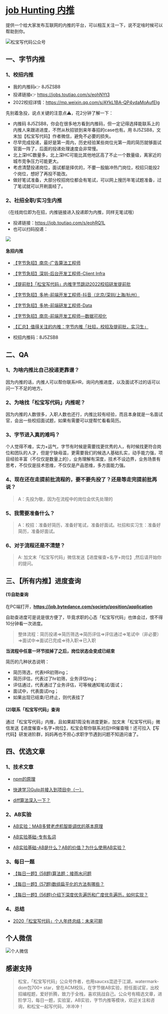 # [job Hunting 内推](https://github.com/saucxs/job)
提供一个给大家发布互联网的内推的平台，可以相互关注一下，说不定啥时候可以帮助到你。

![松宝写代码公众号](../job/bytedance/campus/松宝写代码.png)

## 一、字节内推
### 1、校招内推

+ 我的内推码👉 8J5ZSB8 
+ 投递链接👉 https://jobs.toutiao.com/s/eohNYt3
+ 2022校招详情：https://mp.weixin.qq.com/s/AYkL1BA-QP4vdaMoAufElg

先别着急投，说点关键的注意点⚠️，花2分钟了解一下：

+ 内推码 8J5ZSB8，你会在很多地方看到内推码，但一定记得选择能联系上的内推人来跟进进度，不然从秋招锁到来年春招的case也有。用 8J5ZSB8，文末加【松宝写代码】作者微信，避免不必要的损失。
+ 尽早完成投递，最好是第一周内，历史经验某些岗位光第一周的简历就够面试官面一阵了，后面的投递处理速度会非常慢。
+ 北上深HC数量多，北上深HC可能比其他地区高了不止一个数量级，离家近的城市竞争压力可能更大。
+ 考虑清楚投递岗位，面试都是择优的，不要一股脑冲热门岗位，校招只能投2个岗位，想好了再投不能改。
+ 做好笔试准备，大部分校招岗位都会有笔试，可以网上搜历年笔试题准备，过了笔试就可以开刷面经了。

### 2、社招全职/实习生内推
（在线岗位即为在招，内推链接进入投递即为内推，同样无笔试哦）

+ 投递链接：https://job.toutiao.com/s/eohRQ1L
+ 也可以扫码投递：

![](../job/bytedance/campus/内推码_songbao.jpg)

#### 急招内推
+ [【字节急招】南京-广告算法工程师](https://mp.weixin.qq.com/s/aFCsLiFShaE2pE17NTrOUQ)

+ [【字节急招】深圳-后台开发工程师-Client Infra](https://mp.weixin.qq.com/s/t_WvJuuvwZ2efAiZjKSsdw)

+ [【提前批】「松宝写代码」内推字节跳动2022校招研发提前批](https://mp.weixin.qq.com/s/lKsgF_PlemOdW6TJrVF84w)

+ [【字节急招】多地-前端开发工程师-抖音（北京/深圳/上海/杭州）](https://mp.weixin.qq.com/s/KpWtFVQsUgind9jugevFtg)

+ [【字节急招】多地-前端研发工程师-Data](https://mp.weixin.qq.com/s/1yhT4aon2qXXlcXSK-rbuA)

+ [【字节急招】南京-前端开发工程师—数据可视化](https://mp.weixin.qq.com/s/DY1b53FvcIM5CzbAFpj_Fw)

+ [【汇总】值得关注的内推：字节内推「社招，校招及提前批，实习生」](https://mp.weixin.qq.com/s/J73JMIQpOtddnwEVNE8q3g)

+ 校招内推码：8J5ZSB8

## 二、QA

### 1、为啥内推比自己投递更靠谱？

因为内推的话，内推人可以帮你联系HR，询问内推进度，以及面试不过的话可以问一下不足的地方。

### 2、为啥找「松宝写代码」内推呢？

因为内推的人数很多，入职人数也还行，内推比较有经验，而且本身就是一名面试官，会出一些校招面试题，如果有需要可以提帮忙看看简历。

### 3、字节进入真的难吗？

个人觉得不难，实力+运气，字节有时候是需要找更优秀的人，有时候找更符合岗位和团队的人才，但是宁缺毋滥，更需要我们的候选人基础扎实，动手能力强，项目经验丰富（不仅仅是数量上的），业务理解有深度，技术不设边界，业务场景有思考，不仅仅是技术思维，不仅仅是产品思维，多方面能力强。
### 4、现在还在走提前批流程的，要不要先投了？还是等走完提前批再说？
> A：先投为敬，因为在流程中的岗位会优先处理的

### 5、我需要准备什么？
> A：校招：准备好简历，准备好笔试，准备好面试。社招和实习生：准备好简历，准备好面试。

### 6、对于流程还是不清楚？
> A: 加文末「松宝写代码」微信发送【进度催查+名字+岗位】,然后请开始你的提问。

## 三、【所有内推】进度查询
#### (1)自助查询
在PC端打开，**https://job.bytedance.com/society/position/application**

自助查进度可是说是很方便了，毕竟求职的心态「松宝写代码」也体会过，恨不得10分钟看一次进度。

> 整体流程：简历投递=>简历筛选=>简历评估=>评估通过=>笔试中（非必要）=>面试中=>面试已完成=>待入职=>已入职

**当流程中任意一环节挂掉了之后，岗位状态会变成已结束**

简历的几种状态说明：
+ 简历筛选，代表HR初筛ing；
+ 简历评估，代表过了hr初筛，业务评估ing；
+ 评估通过，代表通过了业务评估，可等候通知笔试/面试；
+ 面试中，代表面试ing；
+ 如果出现已结束/已终止，则代表挂了

#### (2)联系「松宝写代码」查询
通过「松宝写代码」内推，且如果超1周没有进度更新，加文末「松宝写代码」微信发送【进度催查+名字+岗位】，松宝会帮你联系对应HR催查哦！还可拉入【写代码】研发进阶群，妈妈再也不担心求职字节遇到问题不知道问谁了。


## 四、优选文章
### 1、技术文章
+ [npm的原理](https://mp.weixin.qq.com/s/PSlUfdX3KGqvXdkC0xQ97w)

+ [快速学习Gulp并接入到项目中（一）](https://mp.weixin.qq.com/s/QQWzNvrXcqq_w3QKKvJagA)

+ [diff算法深入一下？](https://mp.weixin.qq.com/s/HwowUwWA4pkSIQ1J4fwr9w)

### 2、AB实验

+ [AB实验：MAB多臂老虎机智能调优的基本原理](https://mp.weixin.qq.com/s/7Sz0dSFkWOEo2iw5xrcCLA)

+ [AB实验基础-专有名词](https://mp.weixin.qq.com/s/TXzuf_98yMojVAFlDv0CCQ)

+ [AB实验基础-AB是什么？AB的价值？为什么使用AB实验？](https://mp.weixin.qq.com/s/UcwpNqRQ3we10S9z5cO53g)

### 3、每日一题

+ [【每日一题】(58题)算法题：接雨水问题](https://mp.weixin.qq.com/s/OtCI6SjtLCI608LOQMFQ3A)

+ [【每日一题】(57题)数组扁平化的方法有哪些？](https://mp.weixin.qq.com/s/sXIJ6bQj97bZTaYHQgJTIw)

+ [【每日一题】(56题)介绍下深度优先遍历和广度优先遍历，如何实现？](https://mp.weixin.qq.com/s/KkqdB4mWlMgZMcHVhZVZXQ)


### 4、总结

+ [2020「松宝写代码」个人年终总结：未来可期](https://mp.weixin.qq.com/s/_ay6KfcC5DMoZu9XqS2NHA)



## 个人微信

![个人微信](../job/bytedance/campus/个人微信.png)
## 感谢支持
> 松宝，「松宝写代码」公众号作者，也用saucxs混迹于江湖，watermark-dom包700+ star，曾在ACM校队，在字节做AB实验，担任面试官，出校招编程题，爱好折腾，致力于全栈，喜欢挑战自己。公众号有精选文章，进阶学习，每日一题，实验室，AB实验，字节内推等模块，欢迎关注和咨询，和松宝一起写代码，冲冲冲！


